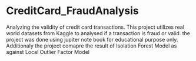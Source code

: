# CreditCard_FraudAnalysis
Analyzing the validity of credit card transactions. This project utilizes real world datasets from Kaggle to
analysed if a transaction is fraud or valid. the project was done using jupiter note book for educational purpose only.
Additionaly the project comapre the result of Isolation Forest Model as against Local Outlier Factor Model
